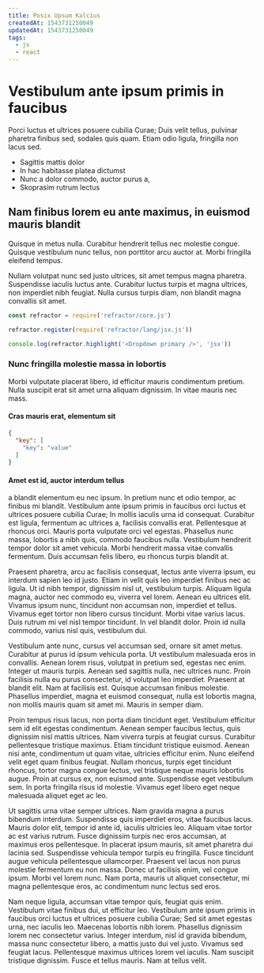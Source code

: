 ```yaml
---
title: Posix Upsum Kalcius
createdAt: 1543731250049
updatedAt: 1543731250049
tags:
  - js
  - react
---
```


# Vestibulum ante ipsum primis in faucibus

Porci luctus et ultrices posuere cubilia Curae; Duis velit tellus, pulvinar pharetra finibus sed, sodales quis quam. Etiam odio ligula, fringilla non lacus sed.

- Sagittis mattis dolor
- In hac habitasse platea dictumst
- Nunc a dolor commodo, auctor purus a,
- Skoprasim rutrum lectus

## Nam finibus lorem eu ante maximus, in euismod mauris blandit

Quisque in metus nulla. Curabitur hendrerit tellus nec molestie congue. Quisque vestibulum nunc tellus, non porttitor arcu auctor at. Morbi fringilla eleifend tempus.

Nullam volutpat nunc sed justo ultrices, sit amet tempus magna pharetra. Suspendisse iaculis luctus ante. Curabitur luctus turpis et magna ultrices, non imperdiet nibh feugiat. Nulla cursus turpis diam, non blandit magna convallis sit amet.

```js
const refractor = require('refractor/core.js')

refractor.register(require('refractor/lang/jsx.js'))

console.log(refractor.highlight('<Dropdown primary />', 'jsx'))
```

### Nunc fringilla molestie massa in lobortis

Morbi vulputate placerat libero, id efficitur mauris condimentum pretium. Nulla suscipit erat sit amet urna aliquam dignissim. In vitae mauris nec mass.

#### Cras mauris erat, elementum sit

```json
{
  "key": [
    "key": "value"
  ]
}
```

#### Amet est id, auctor interdum tellus

a blandit elementum eu nec ipsum. In pretium nunc et odio tempor, ac finibus mi blandit. Vestibulum ante ipsum primis in faucibus orci luctus et ultrices posuere cubilia Curae; In mollis iaculis urna id consequat. Curabitur est ligula, fermentum ac ultrices a, facilisis convallis erat. Pellentesque at rhoncus orci. Mauris porta vulputate orci vel egestas. Phasellus nunc massa, lobortis a nibh quis, commodo faucibus nulla. Vestibulum hendrerit tempor dolor sit amet vehicula. Morbi hendrerit massa vitae convallis fermentum. Duis accumsan felis libero, eu rhoncus turpis blandit at.

Praesent pharetra, arcu ac facilisis consequat, lectus ante viverra ipsum, eu interdum sapien leo id justo. Etiam in velit quis leo imperdiet finibus nec ac ligula. Ut id nibh tempor, dignissim nisl ut, vestibulum turpis. Aliquam ligula magna, auctor nec commodo eu, viverra vel lorem. Aenean eu ultrices elit. Vivamus ipsum nunc, tincidunt non accumsan non, imperdiet et tellus. Vivamus eget tortor non libero cursus tincidunt. Morbi vitae varius lacus. Duis rutrum mi vel nisl tempor tincidunt. In vel blandit dolor. Proin id nulla commodo, varius nisl quis, vestibulum dui.

Vestibulum ante nunc, cursus vel accumsan sed, ornare sit amet metus. Curabitur at purus id ipsum vehicula porta. Ut vestibulum malesuada eros in convallis. Aenean lorem risus, volutpat in pretium sed, egestas nec enim. Integer ut mauris turpis. Aenean sed sagittis nulla, nec ultrices nunc. Proin facilisis nulla eu purus consectetur, id volutpat leo imperdiet. Praesent at blandit elit. Nam at facilisis est. Quisque accumsan finibus molestie. Phasellus imperdiet, magna et euismod consequat, nulla est lobortis magna, non mollis mauris quam sit amet mi. Mauris in semper diam.

Proin tempus risus lacus, non porta diam tincidunt eget. Vestibulum efficitur sem id elit egestas condimentum. Aenean semper faucibus lectus, quis dignissim nisl mattis ultrices. Nam viverra turpis at feugiat cursus. Curabitur pellentesque tristique maximus. Etiam tincidunt tristique euismod. Aenean nisi ante, condimentum ut quam vitae, ultricies efficitur enim. Nunc eleifend velit eget quam finibus feugiat. Nullam rhoncus, turpis eget tincidunt rhoncus, tortor magna congue lectus, vel tristique neque mauris lobortis augue. Proin at cursus ex, non euismod ante. Suspendisse eget vestibulum sem. In porta fringilla risus id molestie. Vivamus eget libero eget neque malesuada aliquet eget ac leo.

Ut sagittis urna vitae semper ultrices. Nam gravida magna a purus bibendum interdum. Suspendisse quis imperdiet eros, vitae faucibus lacus. Mauris dolor elit, tempor id ante id, iaculis ultricies leo. Aliquam vitae tortor ac est varius rutrum. Fusce dignissim turpis nec eros accumsan, at maximus eros pellentesque. In placerat ipsum mauris, sit amet pharetra dui lacinia sed. Suspendisse vehicula tempor turpis eu fringilla. Fusce tincidunt augue vehicula pellentesque ullamcorper. Praesent vel lacus non purus molestie fermentum eu non massa. Donec ut facilisis enim, vel congue ipsum. Morbi vel lorem nunc. Nam porta, mauris ut aliquet consectetur, mi magna pellentesque eros, ac condimentum nunc lectus sed eros.

Nam neque ligula, accumsan vitae tempor quis, feugiat quis enim. Vestibulum vitae finibus dui, ut efficitur leo. Vestibulum ante ipsum primis in faucibus orci luctus et ultrices posuere cubilia Curae; Sed sit amet egestas urna, nec iaculis leo. Maecenas lobortis nibh lorem. Phasellus dignissim lorem nec consectetur varius. Integer interdum, nisl id gravida bibendum, massa nunc consectetur libero, a mattis justo dui vel justo. Vivamus sed feugiat lacus. Pellentesque maximus ultrices lorem vel iaculis. Nam suscipit tristique dignissim. Fusce et tellus mauris. Nam at tellus velit.
